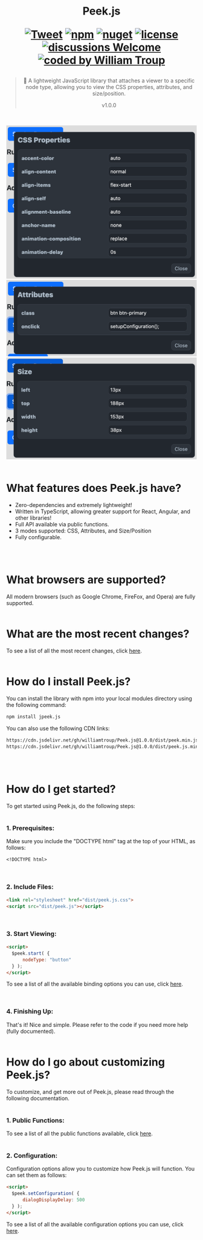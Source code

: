 <h1 align="center">
Peek.js

[![Tweet](https://img.shields.io/twitter/url/http/shields.io.svg?style=social)](https://twitter.com/intent/tweet?text=Peek.js%2C%20a%20free%20JavaScript%json%20converter&url=https://github.com/williamtroup/Peek.js&hashtags=javascript,element,property,viewer)
[![npm](https://img.shields.io/badge/npmjs-v1.0.0-blue)](https://www.npmjs.com/package/jpeek.js)
[![nuget](https://img.shields.io/badge/nuget-v1.0.0-purple)](https://www.nuget.org/packages/Peek.js/)
[![license](https://img.shields.io/badge/license-MIT-green)](https://github.com/williamtroup/Peek.js/blob/main/LICENSE.txt)
[![discussions Welcome](https://img.shields.io/badge/discussions-Welcome-red)](https://github.com/williamtroup/Peek.js/discussions)
[![coded by William Troup](https://img.shields.io/badge/coded_by-William_Troup-yellow)](https://william-troup.com/)
</h1>

> <p align="center">🐛 A lightweight JavaScript library that attaches a viewer to a specific node type, allowing you to view the CSS properties, attributes, and size/position.</p>
> <p align="center">v1.0.0</p>
<br />

![Peek.js - CSS Mode](docs/images/css-mode.png)
![Peek.js - Attribute Mode](docs/images/attribute-mode.png)
![Peek.js - Size Mode](docs/images/size-mode.png)
<br>
<br>


<h1>What features does Peek.js have?</h1>

- Zero-dependencies and extremely lightweight!
- Written in TypeScript, allowing greater support for React, Angular, and other libraries!
- Full API available via public functions.
- 3 modes supported:  CSS, Attributes, and Size/Position
- Fully configurable.
<br />
<br />


<h1>What browsers are supported?</h1>

All modern browsers (such as Google Chrome, FireFox, and Opera) are fully supported.
<br>
<br>


<h1>What are the most recent changes?</h1>

To see a list of all the most recent changes, click [here](docs/CHANGE_LOG.md).
<br>
<br>


<h1>How do I install Peek.js?</h1>

You can install the library with npm into your local modules directory using the following command:

```markdown
npm install jpeek.js
```

You can also use the following CDN links:

```markdown
https://cdn.jsdelivr.net/gh/williamtroup/Peek.js@1.0.0/dist/peek.min.js
https://cdn.jsdelivr.net/gh/williamtroup/Peek.js@1.0.0/dist/peek.js.min.css
```
<br>
<br>


<h1>How do I get started?</h1>

To get started using Peek.js, do the following steps:
<br>
<br>

### 1. Prerequisites:

Make sure you include the "DOCTYPE html" tag at the top of your HTML, as follows:

```markdown
<!DOCTYPE html>
```
<br>


### 2. Include Files:

```markdown
<link rel="stylesheet" href="dist/peek.js.css">
<script src="dist/peek.js"></script>
```
<br>


### 3. Start Viewing:

```markdown
<script> 
  $peek.start( {
      nodeType: "button"
  } );
</script>
```

To see a list of all the available binding options you can use, click [here](docs/options/OPTIONS.md).

<br>


### 4. Finishing Up:

That's it! Nice and simple. Please refer to the code if you need more help (fully documented).
<br>
<br>

<h1>How do I go about customizing Peek.js?</h1>

To customize, and get more out of Peek.js, please read through the following documentation.
<br>
<br>


### 1. Public Functions:

To see a list of all the public functions available, click [here](docs/PUBLIC_FUNCTIONS.md).
<br>
<br>


### 2. Configuration:

Configuration options allow you to customize how Peek.js will function.  You can set them as follows:

```markdown
<script> 
  $peek.setConfiguration( {
      dialogDisplayDelay: 500
  } );
</script>
```

To see a list of all the available configuration options you can use, click [here](docs/configuration/OPTIONS.md).